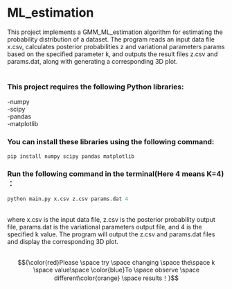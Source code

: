 # ML_estimation
This project implements a GMM_ML_estimation algorithm for estimating the probability distribution of a dataset. The program reads an input data file x.csv, calculates posterior probabilities z and variational parameters params based on the specified parameter k, and outputs the result files z.csv and params.dat, along with generating a corresponding 3D plot.<br><br>

### This project requires the following Python libraries:<br>
-numpy<br>
-scipy<br>
-pandas<br>
-matplotlib<br>
### You can install these libraries using the following command:<br>
```python
pip install numpy scipy pandas matplotlib
```
### Run the following command in the terminal(Here 4 means K=4) ：<br>
```python
python main.py x.csv z.csv params.dat 4
```
<br>
where x.csv is the input data file, z.csv is the posterior probability output file, params.dat is the variational parameters output file, and 4 is the specified k value.
The program will output the z.csv and params.dat files and display the corresponding 3D plot.<br><br>

$${\color{red}Please \space try \space  changing \space  the\space k \space value\space \color{blue}To \space observe \space different\color{orange} \space results！}$$





